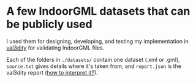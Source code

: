 
# A few IndoorGML datasets that can be publicly used

I used them for designing, developing, and testing my implementation in [val3dity](https://github.com/tudelft3d/val3dity) for validating IndoorGML files.

Each of the folders in `./datasets/` contain one dataset (.xml or .gml), `source.txt` gives details where it's taken from, and `report.json` is the val3dity report ([how to interpret it?](http://geovalidation.bk.tudelft.nl/val3dity/docs/faq/#how-to-interpret-the-report)).

